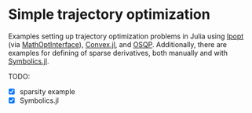 # Simple trajectory optimization

Examples setting up trajectory optimization problems in Julia using [Ipopt](https://github.com/coin-or/Ipopt) (via [MathOptInterface](https://jump.dev/MathOptInterface.jl/v0.9.1/)), [Convex.jl](https://github.com/jump-dev/Convex.jl), and [OSQP](https://osqp.org/). Additionally, there are examples for defining of sparse derivatives, both manually and with [Symbolics.jl](https://github.com/Symbolics.jl).

TODO:
- [X] sparsity example
- [X] Symbolics.jl
